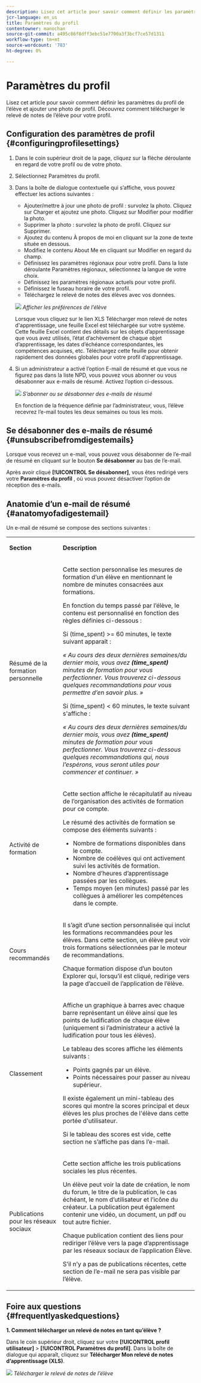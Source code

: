 ```yaml
---
description: Lisez cet article pour savoir comment définir les paramètres du profil de l’élève et ajouter une photo de profil. Découvrez comment télécharger le relevé de notes de l’élève pour votre profil.
jcr-language: en_us
title: Paramètres du profil
contentowner: manochan
source-git-commit: a495c86f8dff3ebc51e7700a3f3bcf7ce57d1311
workflow-type: tm+mt
source-wordcount: '783'
ht-degree: 0%

---
```




# Paramètres du profil

Lisez cet article pour savoir comment définir les paramètres du profil de l’élève et ajouter une photo de profil. Découvrez comment télécharger le relevé de notes de l’élève pour votre profil.

## Configuration des paramètres de profil {#configuringprofilesettings}

1. Dans le coin supérieur droit de la page, cliquez sur la flèche déroulante en regard de votre profil ou de votre photo.
1. Sélectionnez Paramètres du profil.
1. Dans la boîte de dialogue contextuelle qui s’affiche, vous pouvez effectuer les actions suivantes :

   * Ajouter/mettre à jour une photo de profil : survolez la photo. Cliquez sur Charger et ajoutez une photo. Cliquez sur Modifier pour modifier la photo.
   * Supprimer la photo : survolez la photo de profil. Cliquez sur Supprimer.
   * Ajoutez du contenu À propos de moi en cliquant sur la zone de texte située en dessous.
   * Modifiez le contenu About Me en cliquant sur Modifier en regard du champ.
   * Définissez les paramètres régionaux pour votre profil. Dans la liste déroulante Paramètres régionaux, sélectionnez la langue de votre choix.
   * Définissez les paramètres régionaux actuels pour votre profil.
   * Définissez le fuseau horaire de votre profil.
   * Téléchargez le relevé de notes des élèves avec vos données.

   ![](assets/learner-preferences.png)
   *Afficher les préférences de l’élève*

   Lorsque vous cliquez sur le lien XLS Télécharger mon relevé de notes d&#39;apprentissage, une feuille Excel est téléchargée sur votre système. Cette feuille Excel contient des détails sur les objets d’apprentissage que vous avez utilisés, l’état d’achèvement de chaque objet d’apprentissage, les dates d’échéance correspondantes, les compétences acquises, etc. Téléchargez cette feuille pour obtenir rapidement des données globales pour votre profil d’apprentissage.

1. Si un administrateur a activé l’option E-mail de résumé et que vous ne figurez pas dans la liste NPD, vous pouvez vous abonner ou vous désabonner aux e-mails de résumé. Activez l’option ci-dessous.

   ![](assets/digest-email-option-learner.png)
   *S’abonner ou se désabonner des e-mails de résumé*

   En fonction de la fréquence définie par l’administrateur, vous, l’élève recevrez l’e-mail toutes les deux semaines ou tous les mois.

## Se désabonner des e-mails de résumé {#unsubscribefromdigestemails}

Lorsque vous recevez un e-mail, vous pouvez vous désabonner de l’e-mail de résumé en cliquant sur le bouton **Se désabonner** au bas de l’e-mail.

Après avoir cliqué **[!UICONTROL Se désabonner]**, vous êtes redirigé vers votre **Paramètres du profil** , où vous pouvez désactiver l’option de réception des e-mails.

## Anatomie d’un e-mail de résumé {#anatomyofadigestemail}

Un e-mail de résumé se compose des sections suivantes :

<table>
 <tbody>
  <tr>
   <td>
    <p><b>Section</b></p></td>
   <td>
    <p><b>Description</b></p></td>
  </tr>
  <tr>
   <td>
    <p>Résumé de la formation personnelle</p></td>
   <td>
    <p>Cette section personnalise les mesures de formation d’un élève en mentionnant le nombre de minutes consacrées aux formations.</p>
    <p>En fonction du temps passé par l’élève, le contenu est personnalisé en fonction des règles définies ci-dessous :</p>
    <p>Si (time_spent) &gt;= 60 minutes, le texte suivant apparaît :</p>
    <p><i>« Au cours des deux dernières semaines/du dernier mois, vous avez <b>(time_spent)</b> minutes de formation pour vous perfectionner. Vous trouverez ci-dessous quelques recommandations pour vous permettre d’en savoir plus. » </i></p>
    <p> Si (time_spent) &lt; 60 minutes, le texte suivant s'affiche :</p>
    <p><i>« Au cours des deux dernières semaines/du dernier mois, vous avez <b>(time_spent)</b> minutes de formation pour vous perfectionner. Vous trouverez ci-dessous quelques recommandations qui, nous l’espérons, vous seront utiles pour commencer et continuer. »</i></p></td>
  </tr>
  <tr>
   <td>
    <p>Activité de formation</p></td>
   <td>
    <p>Cette section affiche le récapitulatif au niveau de l’organisation des activités de formation pour ce compte.</p>
    <p>Le résumé des activités de formation se compose des éléments suivants : </p>
    <ul>
     <li>Nombre de formations disponibles dans le compte.</li>
     <li>Nombre de coélèves qui ont activement suivi les activités de formation.</li>
     <li>Nombre d’heures d’apprentissage passées par les collègues.</li>
     <li>Temps moyen (en minutes) passé par les collègues à améliorer les compétences dans le compte.</li>
    </ul></td>
  </tr>
  <tr>
   <td>
    <p>Cours recommandés</p></td>
   <td>
    <p>Il s’agit d’une section personnalisée qui inclut les formations recommandées pour les élèves. Dans cette section, un élève peut voir trois formations sélectionnées par le moteur de recommandations.</p>
    <p>Chaque formation dispose d’un bouton Explorer qui, lorsqu’il est cliqué, redirige vers la page d’accueil de l’application de l’élève.  </p></td>
  </tr>
  <tr>
   <td>
    <p>Classement</p></td>
   <td>
    <p>Affiche un graphique à barres avec chaque barre représentant un élève ainsi que les points de ludification de chaque élève (uniquement si l’administrateur a activé la ludification pour tous les élèves).</p>
    <p>Le tableau des scores affiche les éléments suivants :</p>
    <ul>
     <li>Points gagnés par un élève.</li>
     <li>Points nécessaires pour passer au niveau supérieur.</li>
    </ul>
    <p>Il existe également un mini-tableau des scores qui montre la scores principal et deux élèves les plus proches de l'élève dans cette portée d'utilisateur.</p>
    <p>Si le tableau des scores est vide, cette section ne s’affiche pas dans l’e-mail.</p></td>
  </tr>
  <tr>
   <td>
    <p><a>Publications pour les réseaux sociaux</a></p></td>
   <td>
    <p>Cette section affiche les trois publications sociales les plus récentes.</p>
    <p>Un élève peut voir la date de création, le nom du forum, le titre de la publication, le cas échéant, le nom d’utilisateur et l’icône du créateur. La publication peut également contenir une vidéo, un document, un pdf ou tout autre fichier.</p>
    <p>Chaque publication contient des liens pour rediriger l’élève vers la page d’apprentissage par les réseaux sociaux de l’application Élève.</p>
    <p>S’il n’y a pas de publications récentes, cette section de l’e-mail ne sera pas visible par l’élève.</p></td>
  </tr>
 </tbody>
</table>

## Foire aux questions {#frequentlyaskedquestions}

**1. Comment télécharger un relevé de notes en tant qu’élève ?**

Dans le coin supérieur droit, cliquez sur votre **[!UICONTROL profil utilisateur]** > **[!UICONTROL Paramètres du profil]**. Dans la boîte de dialogue qui apparaît, cliquez sur **Télécharger Mon relevé de notes d’apprentissage (XLS)**.

![](assets/dowload-lt.png)
*Télécharger le relevé de notes de l’élève*
